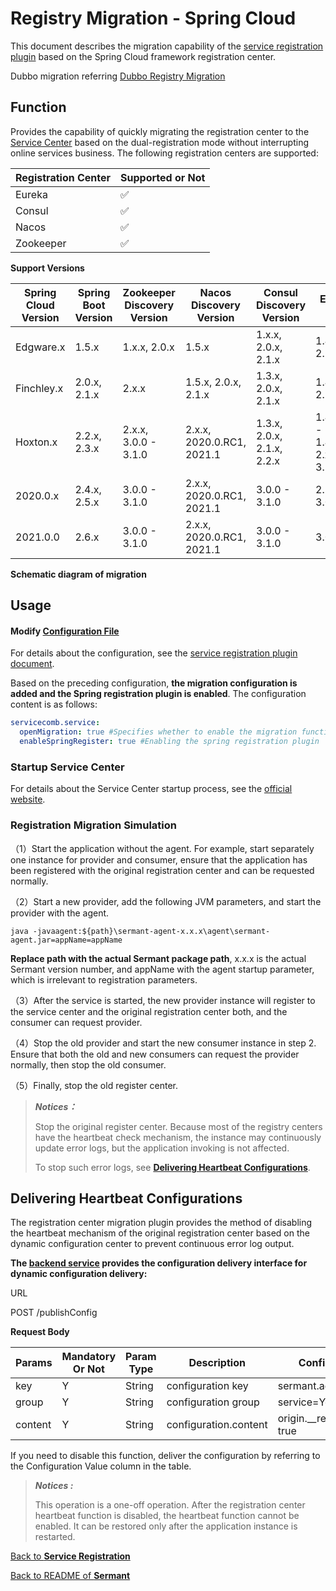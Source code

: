 # Registry Migration - Spring Cloud

This document describes the migration capability of the [service registration plugin](https://github.com/huaweicloud/Sermant/tree/develop/sermant-plugins/sermant-service-registry) based on the Spring Cloud framework registration center.

Dubbo migration  referring [Dubbo Registry Migration](dubbo-registry-migiration.md)

## Function

Provides the capability of quickly migrating the registration center to the [Service Center](https://github.com/apache/servicecomb-service-center) based on the dual-registration mode without interrupting online services business. The following registration centers are supported:

| Registration Center | Supported or Not |
| ------------------- | ---------------- |
| Eureka              | ✅                |
| Consul              | ✅                |
| Nacos               | ✅                |
| Zookeeper           | ✅                |

**Support Versions**

| Spring Cloud Version | Spring Boot Version | Zookeeper Discovery Version | Nacos Discovery Version     | Consul Discovery Version     | Eureka Client Version                                 |
| -------------------- | ------------------- | --------------------------- | --------------------------- | ---------------------------- | ----------------------------------------------------- |
| Edgware.x            | 1.5.x               | 1.x.x, 2.0.x                | 1.5.x                       | 1.x.x,   2.0.x, 2.1.x        | 1.4.x, 2.0.x, 2.1.x                                   |
| Finchley.x           | 2.0.x, 2.1.x        | 2.x.x                       | 1.5.x, 2.0.x, 2.1.x         | 1.3.x, 2.0.x, 2.1.x          | 1.4.x, 2.0.x, 2.1.x                                   |
| Hoxton.x             | 2.2.x, 2.3.x        | 2.x.x, 3.0.0 - 3.1.0        | 2.x.x, 2020.0.RC1,   2021.1 | 1.3.x, 2.0.x, 2.1.x,   2.2.x | 1.4.4.RELEASE -   1.4.7.RELEASE, 2.x.x, 3.0.0 - 3.1.0 |
| 2020.0.x             | 2.4.x, 2.5.x        | 3.0.0 - 3.1.0               | 2.x.x, 2020.0.RC1,   2021.1 | 3.0.0   - 3.1.0              | 2.1.x, 2.2.x, 3.0.0 -   3.1.0                         |
| 2021.0.0             | 2.6.x               | 3.0.0 - 3.1.0               | 2.x.x, 2020.0.RC1, 2021.1   | 3.0.0   - 3.1.0              | 3.0.0 - 3.1.0                                         |

**Schematic diagram of migration**

<MyImage src="/docs-img/sermant-register-migration-en.png"/>

## Usage

#### Modify [Configuration File](https://github.com/huaweicloud/Sermant/tree/develop/sermant-plugins/sermant-service-registry/config/config.yaml)

For details about the configuration, see the [service registration plugin document](./README.md#modify-the-plugin-configuration-file-on-demand).

Based on the preceding configuration, **the migration configuration is added and the Spring registration plugin is enabled**. The configuration content is as follows:

```yaml
servicecomb.service:
  openMigration: true #Specifies whether to enable the migration function. To migrate the registration center, set this parameter to true.
  enableSpringRegister: true #Enabling the spring registration plugin
```

### Startup Service Center

For details about the Service Center startup process, see the [official website](https://github.com/apache/servicecomb-service-center).

### Registration Migration Simulation

（1）Start the application without the agent. For example, start separately one instance for provider and consumer, ensure that the application has been registered with the original registration center and can be requested normally.

（2）Start a new provider, add the following JVM parameters, and start the provider with the agent.

```shell
java -javaagent:${path}\sermant-agent-x.x.x\agent\sermant-agent.jar=appName=appName
```

**Replace path with the actual Sermant package path**, x.x.x is the actual Sermant version number, and appName with the agent startup parameter, which is irrelevant to registration parameters.

（3）After the service is started, the new provider instance will register to the service center and the original registration center both, and the consumer can request provider.

（4）Stop the old provider and start the new consumer instance in step 2. Ensure that both the old and new consumers can request the provider normally, then stop the old consumer.

（5）Finally, stop the old register center.

> ***Notices：***
>
> Stop the original register center. Because most of the registry centers have the heartbeat check mechanism, the instance may continuously update error logs, but the application invoking is not affected.
>
> To stop such error logs, see [**Delivering Heartbeat Configurations**](#delivering-heartbeat-configurations).

## Delivering Heartbeat Configurations

The registration center migration plugin provides the method of disabling the heartbeat mechanism of the original registration center based on the dynamic configuration center to prevent continuous error log output.

**The [backend service](../../document/UserGuide/backend.md) provides the configuration delivery interface for dynamic configuration delivery:**

URL

POST /publishConfig

**Request Body**

| Params  | Mandatory Or Not | Param Type | Description           | Configuration Value                     |
| ------- | ---------------- | ---------- | --------------------- | --------------------------------------- |
| key     | Y                | String     | configuration key     | sermant.agent.registry                  |
| group   | Y                | String     | configuration group   | service=YourServiceName                 |
| content | Y                | String     | configuration.content | origin.\_\_registry\_\_.needClose: true |

If you need to disable this function, deliver the configuration by referring to the Configuration Value column in the table.

> ***Notices :***
>
> This operation is a one-off operation. After the registration center heartbeat function is disabled, the heartbeat function cannot be enabled. It can be restored only after the application instance is restarted.

[Back to **Service Registration**](./README.md)

[Back to README of **Sermant** ](../../document/UserGuide/README.md)